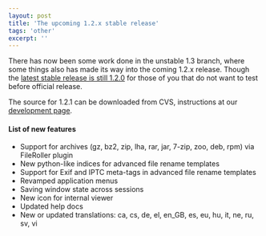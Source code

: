 ```yaml
---
layout: post
title: 'The upcoming 1.2.x stable release'
tags: 'other'
excerpt: ''
---
```


There has now been some work done in the unstable 1.3 branch, where some
things also has made its way into the coming 1.2.x release. Though the
[latest stable release is still
1.2.0](http://ftp.gnome.org/pub/GNOME/sources/gnome-commander/1.2/gnome-commander-1.2.0.tar.bz2)
for those of you that do not want to test before official release.

The source for 1.2.1 can be downloaded from CVS, instructions at our [development page](/dev.html).

#### List of new features
* Support for archives (gz, bz2, zip, lha, rar, jar, 7-zip, zoo, deb, rpm) via FileRoller plugin
* New python-like indices for advanced file rename templates
* Support for Exif and IPTC meta-tags in advanced file rename templates
* Revamped application menus
* Saving window state across sessions
* New icon for internal viewer
* Updated help docs
* New or updated translations: ca, cs, de, el, en_GB, es, eu, hu, it, ne, ru, sv, vi

